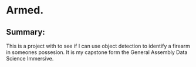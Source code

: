 # Armed.

## Summary:
This is a project with to see if I can use object detection to identify a firearm in someones possesion.
It is my capstone form the General Assembly Data Science Immersive.




